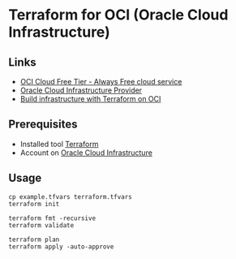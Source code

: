 # Terraform for OCI (Oracle Cloud Infrastructure)

## Links

* [OCI Cloud Free Tier - Always Free cloud service](https://www.oracle.com/uk/cloud/free/#always-free)
* [Oracle Cloud Infrastructure Provider](https://registry.terraform.io/providers/oracle/oci/latest/docs)
* [Build infrastructure with Terraform on OCI](https://developer.hashicorp.com/terraform/tutorials/oci-get-started/oci-build)

## Prerequisites

* Installed tool [Terraform](https://learn.hashicorp.com/tutorials/terraform/install-cli)
* Account on [Oracle Cloud Infrastructure](https://cloud.oracle.com/)
  
## Usage

```
cp example.tfvars terraform.tfvars
terraform init

terraform fmt -recursive
terraform validate

terraform plan
terraform apply -auto-approve
```
